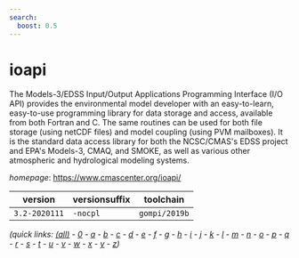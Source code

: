 ```yaml
---
search:
  boost: 0.5
---
```

# ioapi

The Models-3/EDSS Input/Output Applications Programming Interface (I/O API) provides the  environmental model developer with an easy-to-learn, easy-to-use programming library for data storage and  access, available from both Fortran and C. The same routines can be used for both file storage (using netCDF  files) and model coupling (using PVM mailboxes). It is the standard data access library for both the  NCSC/CMAS's EDSS project and EPA's Models-3, CMAQ, and SMOKE, as well as various other atmospheric and  hydrological modeling systems.

*homepage*: <https://www.cmascenter.org/ioapi/>

version | versionsuffix | toolchain
--------|---------------|----------
``3.2-2020111`` | ``-nocpl`` | ``gompi/2019b``


*(quick links: [(all)](../index.md) - [0](../0/index.md) - [a](../a/index.md) - [b](../b/index.md) - [c](../c/index.md) - [d](../d/index.md) - [e](../e/index.md) - [f](../f/index.md) - [g](../g/index.md) - [h](../h/index.md) - [i](../i/index.md) - [j](../j/index.md) - [k](../k/index.md) - [l](../l/index.md) - [m](../m/index.md) - [n](../n/index.md) - [o](../o/index.md) - [p](../p/index.md) - [q](../q/index.md) - [r](../r/index.md) - [s](../s/index.md) - [t](../t/index.md) - [u](../u/index.md) - [v](../v/index.md) - [w](../w/index.md) - [x](../x/index.md) - [y](../y/index.md) - [z](../z/index.md))*

